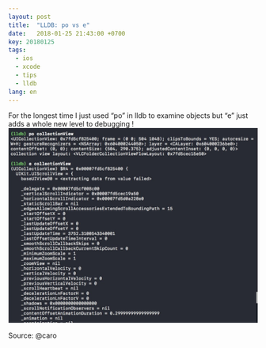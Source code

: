 ```yaml
---
layout: post
title:  "LLDB: po vs e"
date:   2018-01-25 21:43:00 +0700
key: 20180125
tags:
  - ios
  - xcode
  - tips
  - lldb
lang: en
---
```



For the longest time I just used “po” in lldb to examine objects but “e” just adds a whole new level to debugging !
<br>
![](/assets/images/po-vs-e.jpg)

Source: @caro

